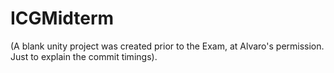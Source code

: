 # ICGMidterm
 (A blank unity project was created prior to the Exam, at Alvaro's permission. Just to explain the commit timings).
